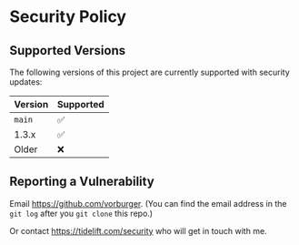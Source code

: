 # Security Policy

## Supported Versions

The following versions of this project are currently supported with security updates:

| Version | Supported          |
| ------- | ------------------ |
| `main`  | :white_check_mark: |
| 1.3.x   | :white_check_mark: |
| Older   | :x:                |

## Reporting a Vulnerability

Email https://github.com/vorburger. (You can find the email address in the `git log` after you `git clone` this repo.)

Or contact https://tidelift.com/security who will get in touch with me.

